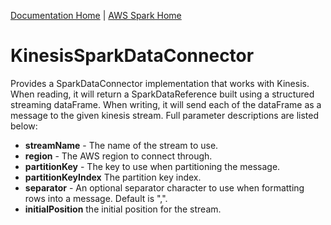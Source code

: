[Documentation Home](../../docs/readme.md) | [AWS Spark Home](../readme.md)

# KinesisSparkDataConnector
Provides a SparkDataConnector implementation that works with Kinesis.
When reading, it will return a SparkDataReference built using a structured streaming dataFrame.
When writing, it will send each of the dataFrame as a message to the given kinesis stream.
Full parameter descriptions are listed below:

* **streamName** - The name of the stream to use.
* **region** - The AWS region to connect through.
* **partitionKey** - The key to use when partitioning the message.
* **partitionKeyIndex** The partition key index.
* **separator** - An optional separator character to use when formatting rows into a message. Default is ",".
* **initialPosition** the initial position for the stream.
